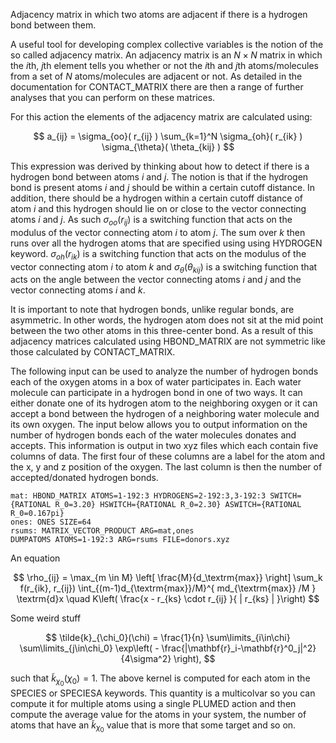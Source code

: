 Adjacency matrix in which two atoms are adjacent if there is a hydrogen bond between them.

A useful tool for developing complex collective variables is the notion of the
so called adjacency matrix.  An adjacency matrix is an $N \times N$ matrix in which the $i$th, $j$th element tells you whether
or not the $i$th and $j$th atoms/molecules from a set of $N$ atoms/molecules are adjacent or not.  As detailed in the documentation
for CONTACT_MATRIX there are then a range of further analyses that you can perform on these matrices.  

For this action the elements of the adjacency matrix are calculated using:

$$
a_{ij} = \sigma_{oo}( r_{ij} ) \sum_{k=1}^N \sigma_{oh}( r_{ik} ) \sigma_{\theta}( \theta_{kij} )
$$

This expression was derived by thinking about how to detect if there is a hydrogen bond between atoms $i$ and $j$.  The notion is that
if the hydrogen bond is present atoms $i$ and $j$ should be within a certain cutoff distance.  In addition, there should be a hydrogen
within a certain cutoff distance of atom $i$ and this hydrogen should lie on or close to the vector connecting atoms $i$ and $j$.
As such $\sigma_{oo}(r_{ij})$ is a switching function that acts on the modulus of the vector connecting atom $i$ to atom
$j$.  The sum over $k$ then runs over all the hydrogen atoms that are specified using using HYDROGEN keyword.  $\sigma_{oh}(r_{ik})$
is a switching function that acts on the modulus of the vector connecting atom $i$ to atom $k$ and $\sigma_{\theta}(\theta_{kij})$
is a switching function that acts on the angle between the vector connecting atoms $i$ and $j$ and the vector connecting atoms $i$ and
$k$.

It is important to note that hydrogen bonds, unlike regular bonds, are asymmetric. In other words, the hydrogen atom does not sit at the
mid point between the two other atoms in this three-center bond.  As a result of this adjacency matrices calculated using HBOND_MATRIX are not
symmetric like those calculated by CONTACT_MATRIX.  

The following input can be used to analyze the number of hydrogen bonds each of the oxygen atoms in a box of water participates in.  Each
water molecule can participate in a hydrogen bond in one of two ways.  It can either donate one of its hydrogen atom to the neighboring oxygen or
it can accept a bond between the hydrogen of a neighboring water molecule and its own oxygen.  The input below allows you to output information
on the number of hydrogen bonds each of the water molecules donates and accepts.  This information is output in two xyz files which each contain
five columns of data.  The first four of these columns are a label for the atom and the x, y and z position of the oxygen.  The last column is then
the number of accepted/donated hydrogen bonds.

```plumed
mat: HBOND_MATRIX ATOMS=1-192:3 HYDROGENS=2-192:3,3-192:3 SWITCH={RATIONAL R_0=3.20} HSWITCH={RATIONAL R_0=2.30} ASWITCH={RATIONAL R_0=0.167pi}
ones: ONES SIZE=64
rsums: MATRIX_VECTOR_PRODUCT ARG=mat,ones 
DUMPATOMS ATOMS=1-192:3 ARG=rsums FILE=donors.xyz
```

An equation

$$
\rho_{ij} = \max_{m \in M} \left[ \frac{M}{d_\textrm{max}} \right] \sum_k f(r_{ik}, r_{ij}) \int_{(m-1)d_{\textrm{max}}/M}^{ md_{\textrm{max}} /M } \textrm{d}x \quad K\left( \frac{x - r_{ks} \cdot r_{ij} }{ | r_{ks} | }\right) 
$$

Some weird stuff

$$
 \tilde{k}_{\chi_0}(\chi)  = \frac{1}{n} \sum\limits_{i\in\chi} \sum\limits_{j\in\chi_0} \exp\left( - \frac{|\mathbf{r}_i-\mathbf{r}^0_j|^2} {4\sigma^2} \right),
$$

such that $\tilde{k}_{\chi_0}(\chi_0)=1$.
The above kernel is computed for each atom in the SPECIES or SPECIESA keywords.
This quantity is a multicolvar so you can compute it for multiple atoms using a single PLUMED action and then compute
the average value for the atoms in your system, the number of atoms that have an $\tilde{k}_{\chi_0}$ value that is more that some target and
so on.


